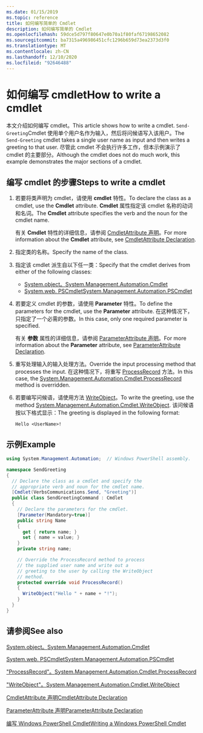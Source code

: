 ```yaml
---
ms.date: 01/15/2019
ms.topic: reference
title: 如何编写简单的 Cmdlet
description: 如何编写简单的 Cmdlet
ms.openlocfilehash: 59dce5d797f80647e0b70a1f80faf67198652082
ms.sourcegitcommit: ba7315a496986451cfc1296b659d73ea2373d3f0
ms.translationtype: MT
ms.contentlocale: zh-CN
ms.lasthandoff: 12/10/2020
ms.locfileid: "92646488"
---
```

# <a name="how-to-write-a-cmdlet"></a><span data-ttu-id="e495a-103">如何编写 cmdlet</span><span class="sxs-lookup"><span data-stu-id="e495a-103">How to write a cmdlet</span></span>

<span data-ttu-id="e495a-104">本文介绍如何编写 cmdlet。</span><span class="sxs-lookup"><span data-stu-id="e495a-104">This article shows how to write a cmdlet.</span></span> <span data-ttu-id="e495a-105">`Send-Greeting`Cmdlet 使用单个用户名作为输入，然后将问候语写入该用户。</span><span class="sxs-lookup"><span data-stu-id="e495a-105">The `Send-Greeting` cmdlet takes a single user name as input and then writes a greeting to that user.</span></span> <span data-ttu-id="e495a-106">尽管此 cmdlet 不会执行许多工作，但本示例演示了 cmdlet 的主要部分。</span><span class="sxs-lookup"><span data-stu-id="e495a-106">Although the cmdlet does not do much work, this example demonstrates the major sections of a cmdlet.</span></span>

## <a name="steps-to-write-a-cmdlet"></a><span data-ttu-id="e495a-107">编写 cmdlet 的步骤</span><span class="sxs-lookup"><span data-stu-id="e495a-107">Steps to write a cmdlet</span></span>

1. <span data-ttu-id="e495a-108">若要将类声明为 cmdlet，请使用 **cmdlet** 特性。</span><span class="sxs-lookup"><span data-stu-id="e495a-108">To declare the class as a cmdlet, use the **Cmdlet** attribute.</span></span> <span data-ttu-id="e495a-109">**Cmdlet** 属性指定该 cmdlet 名称的动词和名词。</span><span class="sxs-lookup"><span data-stu-id="e495a-109">The **Cmdlet** attribute specifies the verb and the noun for the cmdlet name.</span></span>

   <span data-ttu-id="e495a-110">有关 **Cmdlet** 特性的详细信息，请参阅 [CmdletAttribute 声明](cmdlet-attribute-declaration.md)。</span><span class="sxs-lookup"><span data-stu-id="e495a-110">For more information about the **Cmdlet** attribute, see [CmdletAttribute Declaration](cmdlet-attribute-declaration.md).</span></span>

2. <span data-ttu-id="e495a-111">指定类的名称。</span><span class="sxs-lookup"><span data-stu-id="e495a-111">Specify the name of the class.</span></span>

3. <span data-ttu-id="e495a-112">指定该 cmdlet 派生自以下任一类：</span><span class="sxs-lookup"><span data-stu-id="e495a-112">Specify that the cmdlet derives from either of the following classes:</span></span>

   * [<span data-ttu-id="e495a-113">System.object。</span><span class="sxs-lookup"><span data-stu-id="e495a-113">System.Management.Automation.Cmdlet</span></span>](/dotnet/api/System.Management.Automation.Cmdlet)
   * [<span data-ttu-id="e495a-114">System.web. PSCmdlet</span><span class="sxs-lookup"><span data-stu-id="e495a-114">System.Management.Automation.PSCmdlet</span></span>](/dotnet/api/System.Management.Automation.PSCmdlet)

4. <span data-ttu-id="e495a-115">若要定义 cmdlet 的参数，请使用 **Parameter** 特性。</span><span class="sxs-lookup"><span data-stu-id="e495a-115">To define the parameters for the cmdlet, use the **Parameter** attribute.</span></span> <span data-ttu-id="e495a-116">在这种情况下，只指定了一个必需的参数。</span><span class="sxs-lookup"><span data-stu-id="e495a-116">In this case, only one required parameter is specified.</span></span>

   <span data-ttu-id="e495a-117">有关 **参数** 属性的详细信息，请参阅 [ParameterAttribute 声明](parameter-attribute-declaration.md)。</span><span class="sxs-lookup"><span data-stu-id="e495a-117">For more information about the **Parameter** attribute, see [ParameterAttribute Declaration](parameter-attribute-declaration.md).</span></span>

5. <span data-ttu-id="e495a-118">重写处理输入的输入处理方法。</span><span class="sxs-lookup"><span data-stu-id="e495a-118">Override the input processing method that processes the input.</span></span> <span data-ttu-id="e495a-119">在这种情况下，将重写 [ProcessRecord](/dotnet/api/System.Management.Automation.Cmdlet.ProcessRecord) 方法。</span><span class="sxs-lookup"><span data-stu-id="e495a-119">In this case, the [System.Management.Automation.Cmdlet.ProcessRecord](/dotnet/api/System.Management.Automation.Cmdlet.ProcessRecord) method is overridden.</span></span>

6. <span data-ttu-id="e495a-120">若要编写问候语，请使用方法 [WriteObject](/dotnet/api/System.Management.Automation.Cmdlet.WriteObject)。</span><span class="sxs-lookup"><span data-stu-id="e495a-120">To write the greeting, use the method [System.Management.Automation.Cmdlet.WriteObject](/dotnet/api/System.Management.Automation.Cmdlet.WriteObject).</span></span>
   <span data-ttu-id="e495a-121">该问候语按以下格式显示：</span><span class="sxs-lookup"><span data-stu-id="e495a-121">The greeting is displayed in the following format:</span></span>

   ```Output
   Hello <UserName>!
   ```

## <a name="example"></a><span data-ttu-id="e495a-122">示例</span><span class="sxs-lookup"><span data-stu-id="e495a-122">Example</span></span>

```csharp
using System.Management.Automation;  // Windows PowerShell assembly.

namespace SendGreeting
{
  // Declare the class as a cmdlet and specify the
  // appropriate verb and noun for the cmdlet name.
  [Cmdlet(VerbsCommunications.Send, "Greeting")]
  public class SendGreetingCommand : Cmdlet
  {
    // Declare the parameters for the cmdlet.
    [Parameter(Mandatory=true)]
    public string Name
    {
      get { return name; }
      set { name = value; }
    }
    private string name;

    // Override the ProcessRecord method to process
    // the supplied user name and write out a
    // greeting to the user by calling the WriteObject
    // method.
    protected override void ProcessRecord()
    {
      WriteObject("Hello " + name + "!");
    }
  }
}
```

## <a name="see-also"></a><span data-ttu-id="e495a-123">请参阅</span><span class="sxs-lookup"><span data-stu-id="e495a-123">See also</span></span>

[<span data-ttu-id="e495a-124">System.object。</span><span class="sxs-lookup"><span data-stu-id="e495a-124">System.Management.Automation.Cmdlet</span></span>](/dotnet/api/System.Management.Automation.Cmdlet)

[<span data-ttu-id="e495a-125">System.web. PSCmdlet</span><span class="sxs-lookup"><span data-stu-id="e495a-125">System.Management.Automation.PSCmdlet</span></span>](/dotnet/api/System.Management.Automation.PSCmdlet)

[<span data-ttu-id="e495a-126">"ProcessRecord"。</span><span class="sxs-lookup"><span data-stu-id="e495a-126">System.Management.Automation.Cmdlet.ProcessRecord</span></span>](/dotnet/api/System.Management.Automation.Cmdlet.ProcessRecord)

[<span data-ttu-id="e495a-127">"WriteObject"。</span><span class="sxs-lookup"><span data-stu-id="e495a-127">System.Management.Automation.Cmdlet.WriteObject</span></span>](/dotnet/api/System.Management.Automation.Cmdlet.WriteObject)

[<span data-ttu-id="e495a-128">CmdletAttribute 声明</span><span class="sxs-lookup"><span data-stu-id="e495a-128">CmdletAttribute Declaration</span></span>](cmdlet-attribute-declaration.md)

[<span data-ttu-id="e495a-129">ParameterAttribute 声明</span><span class="sxs-lookup"><span data-stu-id="e495a-129">ParameterAttribute Declaration</span></span>](parameter-attribute-declaration.md)

[<span data-ttu-id="e495a-130">编写 Windows PowerShell Cmdlet</span><span class="sxs-lookup"><span data-stu-id="e495a-130">Writing a Windows PowerShell Cmdlet</span></span>](writing-a-windows-powershell-cmdlet.md)
